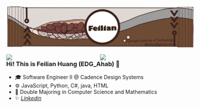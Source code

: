 ![image info](coca.png)

<img align="right" width="50%" src="https://github-readme-stats-git-masterrstaa-rickstaa.vercel.app/api?username=EDGAhab&show_icons=true&icon_color=CE1D2D&text_color=718096&bg_color=00000000&hide_title=true">

<img align="right" width="50%" src="https://github-readme-stats-git-masterrstaa-rickstaa.vercel.app/api/top-langs/?username=EDGAhab&layout=compact">   

### Hi! This is Feilian Huang (EDG_Ahab) 👋

- :mortar_board: Software Engineer II @ Cadence Design Systems
- :gear: JavaScript, Python, C#, java, HTML
- :seedling: Double Majoring in Computer Science and Mathematics
- :sparkles: *[Linkedin](https://www.linkedin.com/in/feilian-huang-a6ba801a1)*
